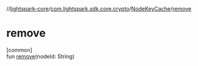 //[lightspark-core](../../../index.md)/[com.lightspark.sdk.core.crypto](../index.md)/[NodeKeyCache](index.md)/[remove](remove.md)

# remove

[common]\
fun [remove](remove.md)(nodeId: String)
